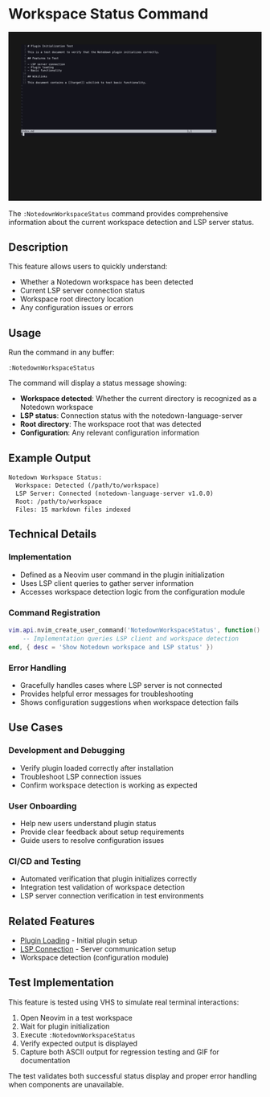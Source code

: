# Workspace Status Command

![Demo](demo.gif)

The `:NotedownWorkspaceStatus` command provides comprehensive information about the current workspace detection and LSP server status.

## Description

This feature allows users to quickly understand:
- Whether a Notedown workspace has been detected
- Current LSP server connection status  
- Workspace root directory location
- Any configuration issues or errors

## Usage

Run the command in any buffer:
```vim
:NotedownWorkspaceStatus
```

The command will display a status message showing:
- **Workspace detected**: Whether the current directory is recognized as a Notedown workspace
- **LSP status**: Connection status with the notedown-language-server
- **Root directory**: The workspace root that was detected
- **Configuration**: Any relevant configuration information

## Example Output

```
Notedown Workspace Status:
  Workspace: Detected (/path/to/workspace)
  LSP Server: Connected (notedown-language-server v1.0.0)
  Root: /path/to/workspace
  Files: 15 markdown files indexed
```

## Technical Details

### Implementation
- Defined as a Neovim user command in the plugin initialization
- Uses LSP client queries to gather server information
- Accesses workspace detection logic from the configuration module

### Command Registration
```lua
vim.api.nvim_create_user_command('NotedownWorkspaceStatus', function()
    -- Implementation queries LSP client and workspace detection
end, { desc = 'Show Notedown workspace and LSP status' })
```

### Error Handling
- Gracefully handles cases where LSP server is not connected
- Provides helpful error messages for troubleshooting
- Shows configuration suggestions when workspace detection fails

## Use Cases

### Development and Debugging
- Verify plugin loaded correctly after installation
- Troubleshoot LSP connection issues
- Confirm workspace detection is working as expected

### User Onboarding  
- Help new users understand plugin status
- Provide clear feedback about setup requirements
- Guide users to resolve configuration issues

### CI/CD and Testing
- Automated verification that plugin initializes correctly
- Integration test validation of workspace detection
- LSP server connection verification in test environments

## Related Features

- [Plugin Loading](../plugin-loading/) - Initial plugin setup
- [LSP Connection](../lsp-connection/) - Server communication setup
- Workspace detection (configuration module)

## Test Implementation

This feature is tested using VHS to simulate real terminal interactions:

1. Open Neovim in a test workspace
2. Wait for plugin initialization  
3. Execute `:NotedownWorkspaceStatus`
4. Verify expected output is displayed
5. Capture both ASCII output for regression testing and GIF for documentation

The test validates both successful status display and proper error handling when components are unavailable.